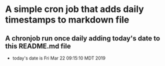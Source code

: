 A simple cron job that adds daily timestamps to markdown file
============================================================
## A chronjob run once daily adding today's date to this README.md file
* today's date is Fri Mar 22 09:15:10 MDT 2019
